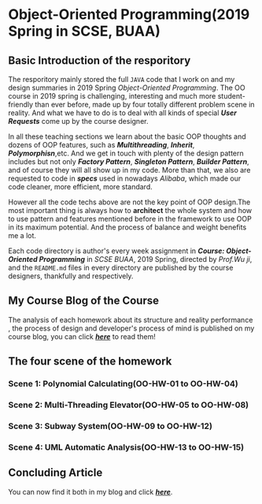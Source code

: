 # Object-Oriented Programming(2019 Spring in SCSE, BUAA)

## Basic Introduction of the resporitory

The resporitory mainly stored the full `JAVA` code that I work on and my design summaries in 2019 Spring *Object-Oriented Programming*. The OO course in 2019 spring is challenging, interesting and much more student-friendly than ever before, made up by four totally different problem scene in reality. And what we have to do is to deal with all kinds of special ***User Requests*** come up by the course designer. 

In all these teaching sections we learn about the basic OOP thoughts and dozens of OOP features, such as ***Multithreading***, ***Inherit***, ***Polymorphisn***,etc. And we get in touch with plenty of the design pattern includes but not only ***Factory Pattern***, ***Singleton Pattern***,   ***Builder Pattern***, and of course they will all show up in my code. More than that, we also are requested to code in ***specs*** used in nowadays *Alibaba*, which made our code cleaner, more efficient, more standard.

However all the code techs above are not the key point of OOP design.The most important thing is always how to **architect** the whole system and how to use pattern and features mentioned before in the framework to use OOP in its maximum potential. And the process of balance and weight benefits me a lot.

Each code directory is author's every week assignment in ***Course: Object-Oriented Programming*** in *SCSE BUAA*, 2019 Spring, directed by *Prof.Wu ji*, and the `README.md` files in every directory are published by the course designers, thankfully and respectively.

## My Course Blog of the Course
The analysis of each homework about its structure and reality performance , the process of design and developer's process of mind is published on my course blog, you can click [***here***](https://www.cnblogs.com/zhangxinmiao2019/) to read them!


## The four scene of the homework

### Scene 1: Polynomial Calculating(OO-HW-01 to OO-HW-04)

### Scene 2: Multi-Threading Elevator(OO-HW-05 to OO-HW-08)

### Scene 3: Subway System(OO-HW-09 to OO-HW-12)

### Scene 4: UML Automatic Analysis(OO-HW-13 to OO-HW-15)

## Concluding Article

You can now find it both in my blog and click [***here***](OO-HW-15-final/Summary_of_w13_to_w14.docx).
